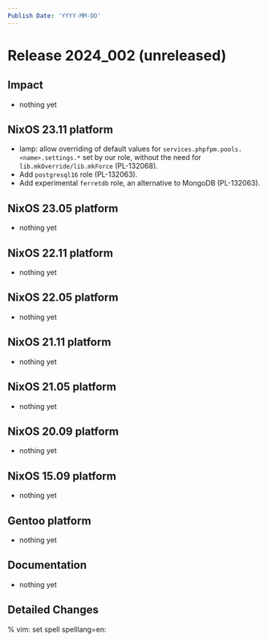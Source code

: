 ```yaml
---
Publish Date: 'YYYY-MM-DD'
---
```


# Release 2024_002 (unreleased)

## Impact

- nothing yet

## NixOS 23.11 platform

- lamp: allow overriding of default values for
  `services.phpfpm.pools.<name>.settings.*` set by our role, without the need
  for `lib.mkOverride/lib.mkForce` (PL-132068).
- Add `postgresql16` role (PL-132063).
- Add experimental `ferretdb` role, an alternative to MongoDB (PL-132063).

## NixOS 23.05 platform

- nothing yet

## NixOS 22.11 platform

- nothing yet

## NixOS 22.05 platform

- nothing yet

## NixOS 21.11 platform

- nothing yet

## NixOS 21.05 platform

- nothing yet

## NixOS 20.09 platform

- nothing yet

## NixOS 15.09 platform

- nothing yet

## Gentoo platform

- nothing yet

## Documentation

- nothing yet

## Detailed Changes

% vim: set spell spelllang=en:
